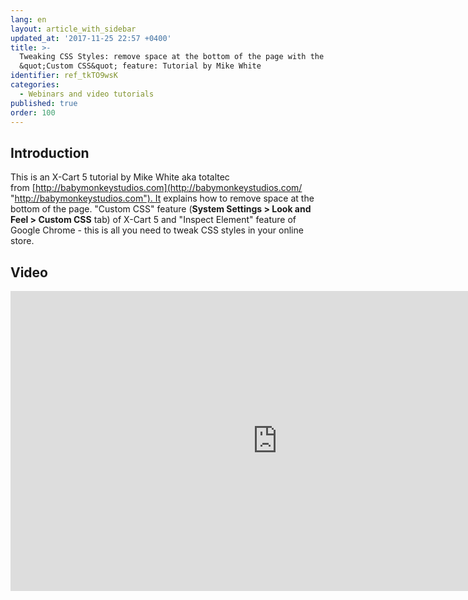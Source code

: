 ```yaml
---
lang: en
layout: article_with_sidebar
updated_at: '2017-11-25 22:57 +0400'
title: >-
  Tweaking CSS Styles: remove space at the bottom of the page with the
  &quot;Custom CSS&quot; feature: Tutorial by Mike White
identifier: ref_tkTO9wsK
categories:
  - Webinars and video tutorials
published: true
order: 100
---
```


## Introduction

This is an X-Сart 5 tutorial by Mike White aka totaltec from [http://babymonkeystudios.com](http://babymonkeystudios.com/ "http://babymonkeystudios.com"). It explains how to remove space at the bottom of the page. "Custom CSS" feature (**System Settings > Look and Feel > Custom CSS** tab) of X-Cart 5 and "Inspect Element" feature of Google Chrome - this is all you need to tweak CSS styles in your online store.

## Video

<iframe class="youtube-player" type="text/html" style="width: 853px; height: 480px" src="https://www.youtube.com/embed/3FwWfadCvuw" frameborder="0"></iframe>
